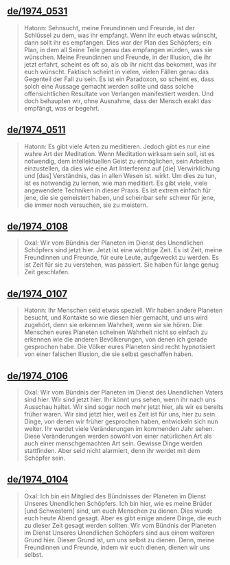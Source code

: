 ## [de/1974_0531](de/1974/1974_0531)


> Hatonn: Sehnsucht, meine Freundinnen und Freunde, ist der Schlüssel zu dem, was ihr empfangt. Wenn ihr euch etwas wünscht, dann sollt ihr es empfangen. Dies war der Plan des Schöpfers; ein Plan, in dem all Seine Teile genau das empfangen würden, was sie wünschen. Meine Freundinnen und Freunde, in der Illusion, die ihr jetzt erfahrt, scheint es oft so, als ob ihr nicht das bekommt, was ihr euch wünscht. Faktisch scheint in vielen, vielen Fällen genau das Gegenteil der Fall zu sein. Es ist ein Paradoxon, so scheint es, dass solch eine Aussage gemacht werden sollte und dass solche offensichtlichen Resultate von Verlangen manifestiert werden. Und doch behaupten wir, ohne Ausnahme, dass der Mensch exakt das empfängt, was er begehrt.

[<i class="fas fa-file-pdf"></i>](http://llresearch.org/transcripts/issues/1974_german/1974_0531.aspx) [<i class="fas fa-external-link-alt"></i>](http://llresearch.org/transcripts/issues/1974_german/1974_0531.aspx)
 

## [de/1974_0511](de/1974/1974_0511)


> Hatonn: Es gibt viele Arten zu meditieren. Jedoch gibt es nur eine wahre Art der Meditation. Wenn Meditation wirksam sein soll, ist es notwendig, dem intellektuellen Geist zu ermöglichen, sein Arbeiten einzustellen, da dies wie eine Art Interferenz auf [die] Verwirklichung und [das] Verständnis, das in allen Wesen ist. wirkt. Um dies zu tun, ist es notwendig zu lernen, wie man meditiert. Es gibt viele, viele angewendete Techniken in dieser Praxis. Es ist extrem einfach für jene, die sie gemeistert haben, und scheinbar sehr schwer für jene, die immer noch versuchen, sie zu meistern.

[<i class="fas fa-file-pdf"></i>](http://llresearch.org/transcripts/issues/1974_german/1974_0511.aspx) [<i class="fas fa-external-link-alt"></i>](http://llresearch.org/transcripts/issues/1974_german/1974_0511.aspx)
 

## [de/1974_0108](de/1974/1974_0108)


> Oxal: Wir vom Bündnis der Planeten im Dienst des Unendlichen Schöpfers sind jetzt hier. Jetzt ist eine wichtige Zeit. Es ist Zeit, meine Freundinnen und Freunde, für eure Leute, aufgeweckt zu werden. Es ist Zeit für sie zu verstehen, was passiert. Sie haben für lange genug Zeit geschlafen.

[<i class="fas fa-file-pdf"></i>](http://llresearch.org/transcripts/issues/1974_german/1974_0108.aspx) [<i class="fas fa-external-link-alt"></i>](http://llresearch.org/transcripts/issues/1974_german/1974_0108.aspx)
 

## [de/1974_0107](de/1974/1974_0107)


> Hatonn: Ihr Menschen seid etwas speziell. Wir haben andere Planeten besucht, und Kontakte so wie diesen hier gemacht, und uns wird zugehört, denn sie erkennen Wahrheit, wenn sie sie hören. Die Menschen eures Planeten scheinen Wahrheit nicht so einfach zu erkennen wie die anderen Bevölkerungen, von denen ich gerade gesprochen habe. Die Völker eures Planeten sind recht hypnotisiert von einer falschen Illusion, die sie selbst geschaffen haben.

[<i class="fas fa-file-pdf"></i>](http://llresearch.org/transcripts/issues/1974_german/1974_0107.aspx) [<i class="fas fa-external-link-alt"></i>](http://llresearch.org/transcripts/issues/1974_german/1974_0107.aspx)
 

## [de/1974_0106](de/1974/1974_0106)


> Oxal: Wir vom Bündnis der Planeten im Dienst des Unendlichen Vaters sind hier. Wir sind jetzt hier. Ihr könnt uns sehen, wenn ihr nach uns Ausschau haltet. Wir sind sogar noch mehr jetzt hier, als wir es bereits früher waren. Wir sind jetzt hier, weil es Zeit ist für uns, hier zu sein. Dinge, von denen wir früher gesprochen haben, entwickeln sich nun weiter. Ihr werdet viele Veränderungen im kommenden Jahr sehen. Diese Veränderungen werden sowohl von einer natürlichen Art als auch einer menschgemachten Art sein. Gewisse Dinge werden stattfinden. Aber seid nicht alarmiert, denn ihr werdet mit dem Schöpfer sein.

[<i class="fas fa-file-pdf"></i>](http://llresearch.org/transcripts/issues/1974_german/1974_0106.aspx) [<i class="fas fa-external-link-alt"></i>](http://llresearch.org/transcripts/issues/1974_german/1974_0106.aspx)
 

## [de/1974_0104](de/1974/1974_0104)


> Oxal: Ich bin ein Mitglied des Bündnisses der Planeten im Dienst Unseres Unendlichen Schöpfers. Ich bin hier, wie es meine Brüder [und Schwestern] sind, um euch Menschen zu dienen. Dies wurde euch heute Abend gesagt. Aber es gibt einige andere Dinge, die euch zu dieser Zeit gesagt werden sollten. Wir vom Bündnis der Planeten im Dienst Unseres Unendlichen Schöpfers sind aus einem weiteren Grund hier. Dieser Grund ist, um uns selbst zu dienen. Denn, meine Freundinnen und Freunde, indem wir euch dienen, dienen wir uns selbst.

[<i class="fas fa-file-pdf"></i>](http://llresearch.org/transcripts/issues/1974_german/1974_0104.aspx) [<i class="fas fa-external-link-alt"></i>](http://llresearch.org/transcripts/issues/1974_german/1974_0104.aspx)
 